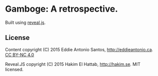 # Gamboge: A retrospective.

Built using [reveal.js](http://lab.hakim.se/reveal-js/).


## License

Content copyright (C) 2015 Eddie Antonio Santos, http://eddieantonio.ca.
[CC BY-NC 4.0](http://creativecommons.org/licenses/by-nc/4.0/)

Reveal.JS copyright (C) 2015 Hakim El Hattab, http://hakim.se. MIT licensed.
